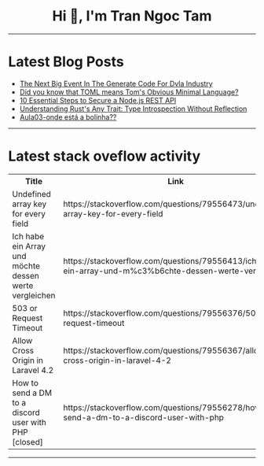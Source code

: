 <h1 align="center">Hi 👋, I'm Tran Ngoc Tam</h1>

---

# Latest Blog Posts 
<!-- BLOG-POST-LIST:START -->
- [The Next Big Event In The Generate Code For Dvla Industry](https://dev.to/pinray50/the-next-big-event-in-the-generate-code-for-dvla-industry-1252)
- [Did you know that TOML means Tom&#39;s Obvious Minimal Language?](https://dev.to/stellaacharoiro/did-you-know-that-toml-means-toms-obvious-minimal-language-114d)
- [10 Essential Steps to Secure a Node.js REST API](https://dev.to/arunangshu_das/10-essential-steps-to-secure-a-nodejs-rest-api-2p22)
- [Understanding Rust&#39;s Any Trait: Type Introspection Without Reflection](https://dev.to/leapcell/understanding-rusts-any-trait-type-introspection-without-reflection-bj0)
- [Aula03-onde está a bolinha??](https://dev.to/gabriela_bueno_aafd93378e/aula03-onde-esta-a-bolinha-hd0)
<!-- BLOG-POST-LIST:END -->

---

# Latest stack oveflow activity
<table>
  <tr><th>Title</th><th>Link</th></tr>
  <!-- STACKOVERFLOW:START --><tr><td>Undefined array key for every field</td><td>https://stackoverflow.com/questions/79556473/undefined-array-key-for-every-field</td></tr><tr><td>Ich habe ein Array und möchte dessen werte vergleichen</td><td>https://stackoverflow.com/questions/79556413/ich-habe-ein-array-und-m%c3%b6chte-dessen-werte-vergleichen</td></tr><tr><td>503 or Request Timeout</td><td>https://stackoverflow.com/questions/79556376/503-or-request-timeout</td></tr><tr><td>Allow Cross Origin in Laravel 4.2</td><td>https://stackoverflow.com/questions/79556367/allow-cross-origin-in-laravel-4-2</td></tr><tr><td>How to send a DM to a discord user with PHP [closed]</td><td>https://stackoverflow.com/questions/79556278/how-to-send-a-dm-to-a-discord-user-with-php</td></tr><!-- STACKOVERFLOW:END -->
</table>

---


